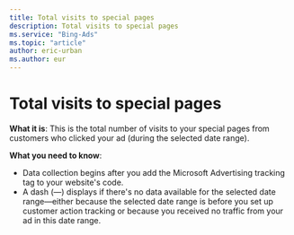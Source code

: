 ```yaml
---
title: Total visits to special pages
description: Total visits to special pages
ms.service: "Bing-Ads"
ms.topic: "article"
author: eric-urban
ms.author: eur
---
```


# Total visits to special pages

**What it is**: This is the total number of visits to your special pages from customers who clicked your ad (during the selected date range).

**What you need to know**:
- Data collection begins after you add the Microsoft Advertising tracking tag to your website's code.
- A dash (—) displays if there's no data available for the selected date range—either because the selected date range is before you set up customer action tracking or because you received no traffic from your ad in this date range.


